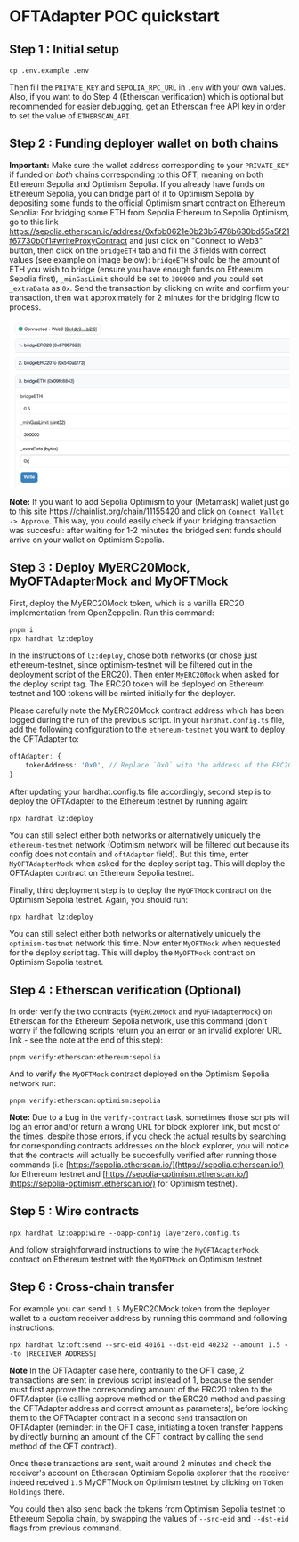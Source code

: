 # OFTAdapter POC quickstart

## Step 1 : Initial setup

```
cp .env.example .env
```

Then fill the `PRIVATE_KEY` and `SEPOLIA_RPC_URL` in `.env` with your own values. Also, if you want to do Step 4 (Etherscan verification) which is optional but recommended for easier debugging, get an Etherscan free API key in order to set the value of `ETHERSCAN_API`.

## Step 2 : Funding deployer wallet on both chains

**Important:** Make sure the wallet address corresponding to your `PRIVATE_KEY` if funded on _both_ chains corresponding to this OFT, meaning on both Ethereum Sepolia and Optimism Sepolia. If you already have funds on Ethereum Sepolia, you can bridge part of it to Optimism Sepolia by depositing some funds to the official Optimism smart contract on Ethereum Sepolia:
For bridging some ETH from Sepolia Ethereum to Sepolia Optimism, go to this link https://sepolia.etherscan.io/address/0xfbb0621e0b23b5478b630bd55a5f21f67730b0f1#writeProxyContract and just click on "Connect to Web3" button, then click on the `bridgeETH` tab and fill the 3 fields with correct values (see example on image below): `bridgeETH` should be the amount of ETH you wish to bridge (ensure you have enough funds on Ethereum Sepolia first), `_minGasLimit` should be set to `300000` and you could set `_extraData` as `0x`. Send the transaction by clicking on write and confirm your transaction, then wait approximately for 2 minutes for the bridging flow to process.

![image](../OFT/BridgingToOptimismSepolia.png)

**Note:** If you want to add Sepolia Optimism to your (Metamask) wallet just go to this site https://chainlist.org/chain/11155420 and click on `Connect Wallet -> Approve`. This way, you could easily check if your bridging transaction was succesful: after waiting for 1-2 minutes the bridged sent funds should arrive on your wallet on Optimism Sepolia.

## Step 3 : Deploy MyERC20Mock, MyOFTAdapterMock and MyOFTMock

First, deploy the MyERC20Mock token, which is a vanilla ERC20 implementation from OpenZeppelin. Run this command:

```
pnpm i
npx hardhat lz:deploy
```

In the instructions of `lz:deploy`, chose both networks (or chose just ethereum-testnet, since optimism-testnet will be filtered out in the deployment script of the ERC20). Then enter `MyERC20Mock` when asked for the deploy script tag. The ERC20 token will be deployed on Ethereum testnet and 100 tokens will be minted initially for the deployer.

Please carefully note the MyERC20Mock contract address which has been logged during the run of the previous script. In your `hardhat.config.ts` file, add the following configuration to the `ethereum-testnet` you want to deploy the OFTAdapter to:

```typescript
oftAdapter: {
    tokenAddress: '0x0', // Replace `0x0` with the address of the ERC20 token you want to adapt to the OFT functionality.
}
```

After updating your hardhat.config.ts file accordingly, second step is to deploy the OFTAdapter to the Ethereum testnet by running again:

```
npx hardhat lz:deploy
```

You can still select either both networks or alternatively uniquely the `ethereum-testnet` network (Optimism network will be filtered out because its config does not contain and `oftAdapter` field). But this time, enter `MyOFTAdapterMock` when asked for the deploy script tag. This will deploy the OFTAdapter contract on Ethereum Sepolia testnet.

Finally, third deployment step is to deploy the `MyOFTMock` contract on the Optimism Sepolia testnet. Again, you should run:

```
npx hardhat lz:deploy
```

You can still select either both networks or alternatively uniquely the `optimism-testnet` network this time. Now enter `MyOFTMock` when requested for the deploy script tag. This will deploy the `MyOFTMock` contract on Optimism Sepolia testnet.

## Step 4 : Etherscan verification (Optional)

In order verify the two contracts (`MyERC20Mock` and `MyOFTAdapterMock`) on Etherscan for the Ethereum Sepolia network, use this command (don't worry if the following scripts return you an error or an invalid explorer URL link - see the note at the end of this step):

```
pnpm verify:etherscan:ethereum:sepolia
```

And to verify the `MyOFTMock` contract deployed on the Optimism Sepolia network run:

```
pnpm verify:etherscan:optimism:sepolia
```

**Note:** Due to a bug in the `verify-contract` task, sometimes those scripts will log an error and/or return a wrong URL for block explorer link, but most of the times, despite those errors, if you check the actual results by searching for corresponding contracts addresses on the block explorer, you will notice that the contracts will actually be succesfully verified after running those commands (i.e [https://sepolia.etherscan.io/](https://sepolia.etherscan.io/) for Ethereum testnet and [https://sepolia-optimism.etherscan.io/](https://sepolia-optimism.etherscan.io/) for Optimism testnet).

## Step 5 : Wire contracts

```
npx hardhat lz:oapp:wire --oapp-config layerzero.config.ts
```

And follow straightforward instructions to wire the `MyOFTAdapterMock` contract on Ethereum testnet with the `MyOFTMock` on Optimism testnet.

## Step 6 : Cross-chain transfer

For example you can send `1.5` MyERC20Mock token from the deployer wallet to a custom receiver address by running this command and following instructions:

```
npx hardhat lz:oft:send --src-eid 40161 --dst-eid 40232 --amount 1.5 --to [RECEIVER ADDRESS]
```

**Note** In the OFTAdapter case here, contrarily to the OFT case, 2 transactions are sent in previous script instead of 1, because the sender must first approve the corresponding amount of the ERC20 token to the OFTAdapter (i.e calling approve method on the ERC20 method and passing the OFTAdapter address and correct amount as parameters), before locking them to the OFTAdapter contract in a second `send` transaction on OFTAdapter (reminder: in the OFT case, initiating a token transfer happens by directly burning an amount of the OFT contract by calling the `send` method of the OFT contract).

Once these transactions are sent, wait around 2 minutes and check the receiver's account on Etherscan Optimism Sepolia explorer that the receiver indeed received `1.5` MyOFTMock on Optimism testnet by clicking on `Token Holdings` there.

You could then also send back the tokens from Optimism Sepolia testnet to Ethereum Sepolia chain, by swapping the values of `--src-eid` and `--dst-eid` flags from previous command.
